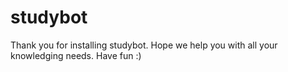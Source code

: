 # studybot

Thank you for installing studybot.
Hope we help you with all your knowledging needs.
Have fun
:)
